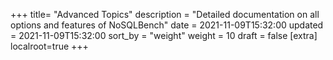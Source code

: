 +++
title= "Advanced Topics"
description = "Detailed documentation on all options and features of NoSQLBench"
date = 2021-11-09T15:32:00
updated = 2021-11-09T15:32:00
sort_by = "weight"
weight = 10
draft = false
[extra]
localroot=true
+++
